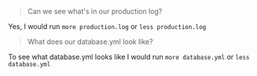 > Can we see what's in our production log?

Yes, I would run `more production.log` or `less production.log`

> What does our database.yml look like?

To see what database.yml looks like I would run `more database.yml` or `less database.yml`